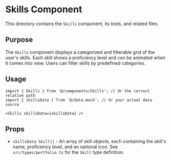 # Skills Component

This directory contains the `Skills` component, its tests, and related files.

## Purpose

The `Skills` component displays a categorized and filterable grid of the user's skills. Each skill shows a proficiency level and can be animated when it comes into view. Users can filter skills by predefined categories.

## Usage

```tsx
import { Skills } from '@/components/Skills'; // Or the correct relative path
import { skillsData } from '@/data.mock'; // Or your actual data source

<Skills skillsData={skillsData} />
```

## Props

- `skillsData`: `Skill[]` - An array of skill objects, each containing the skill's name, proficiency level, and an optional icon. See `src/types/portfolio.ts` for the `Skill` type definition. 